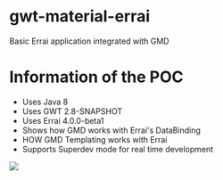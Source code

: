 # gwt-material-errai
Basic Errai application integrated with GMD

# Information of the POC
- Uses Java 8
- Uses GWT 2.8-SNAPSHOT
- Uses Errai 4.0.0-beta1
- Shows how GMD works with Errai's DataBinding
- HOW GMD Templating works with Errai
- Supports Superdev mode for real time development
<img src="http://i.imgur.com/4Ec2F4l.gif"/>
